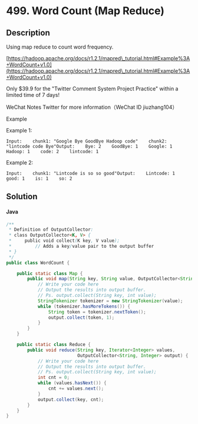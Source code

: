# 499. Word Count (Map Reduce)

## Description

Using map reduce to count word frequency.

[https://hadoop.apache.org/docs/r1.2.1/mapred\_tutorial.html#Example%3A+WordCount+v1.0](https://hadoop.apache.org/docs/r1.2.1/mapred\_tutorial.html#Example%3A+WordCount+v1.0)

Only $39.9 for the "Twitter Comment System Project Practice" within a limited time of 7 days!

WeChat Notes Twitter for more information（WeChat ID jiuzhang104）

Example

Example 1:

```
Input:    chunk1: "Google Bye GoodBye Hadoop code"    chunk2: "lintcode code Bye"Output:    Bye: 2    GoodBye: 1    Google: 1    Hadoop: 1    code: 2    lintcode: 1
```

Example 2:

```
Input:    chunk1: "Lintcode is so so good"Output:    Lintcode: 1    good: 1    is: 1    so: 2
```

## Solution

#### Java

```java
/**
 * Definition of OutputCollector:
 * class OutputCollector<K, V> {
 *     public void collect(K key, V value);
 *         // Adds a key/value pair to the output buffer
 * }
 */
public class WordCount {

    public static class Map {
        public void map(String key, String value, OutputCollector<String, Integer> output) {
            // Write your code here
            // Output the results into output buffer.
            // Ps. output.collect(String key, int value);
            StringTokenizer tokenizer = new StringTokenizer(value);
            while (tokenizer.hasMoreTokens()) {
                String token = tokenizer.nextToken();
                output.collect(token, 1);
            }
        }
    }

    public static class Reduce {
        public void reduce(String key, Iterator<Integer> values,
                           OutputCollector<String, Integer> output) {
            // Write your code here
            // Output the results into output buffer.
            // Ps. output.collect(String key, int value);
            int cnt = 0;
            while (values.hasNext()) {
                cnt += values.next();
            }
            output.collect(key, cnt);
        }
    }
}

```
